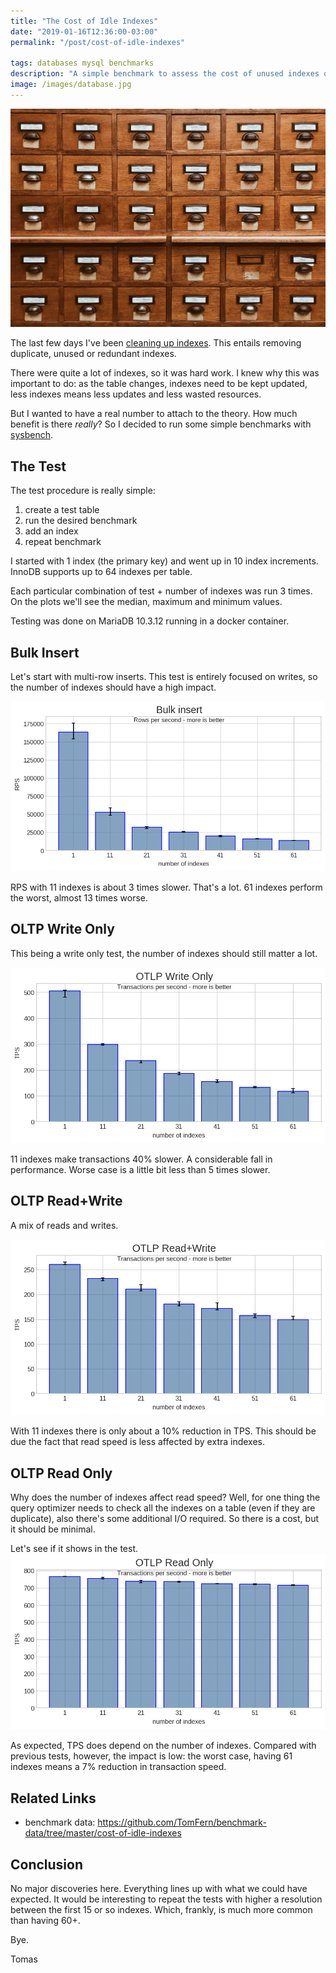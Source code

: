 ```yaml
---
title: "The Cost of Idle Indexes"
date: "2019-01-16T12:36:00-03:00"
permalink: "/post/cost-of-idle-indexes"

tags: databases mysql benchmarks
description: "A simple benchmark to assess the cost of unused indexes on MariaDB."
image: /images/database.jpg
---
```

![](/images/database.jpg)

The last few days I've been [cleaning up indexes](./unused-index-cleanup). This entails removing duplicate, unused or redundant indexes.

There were quite a lot of indexes, so it was hard work. I knew why this was important to do:
as the table changes, indexes need to be kept updated,
less indexes means less updates and less wasted resources.

But I wanted to have a real number to attach to the theory. How much benefit is there _really_? So I decided to run some simple benchmarks
 with [sysbench](./sysbench-guide-2).


## The Test 

The test procedure is really simple:

1.  create a test table
2.  run the desired benchmark
3.  add an index
4.  repeat benchmark

I started with 1 index (the primary key) and went up in 10 index increments. InnoDB supports up to 64 indexes per table.

Each particular combination of test + number of indexes was run 3 times. On the plots
we'll see the median, maximum and minimum values.

Testing was done on MariaDB 10.3.12 running in a docker container.


## Bulk Insert

Let's start with multi-row inserts.
This test is entirely focused on writes, so the number of indexes should have a high impact.

![Bulk insert. 1 thread](/media/plots/cost-of-indexes/bulk_insert.png)

RPS with 11 indexes is about 3 times slower. That's a lot. 61 indexes perform the worst, almost 13 times worse.


## OLTP Write Only

This being a write only test, the number of indexes should still matter a lot.

![OLTP Write Only. 1 thread](/media/plots/cost-of-indexes/oltp_wo.png)

11 indexes make transactions 40% slower. A considerable fall in performance. Worse case is a little bit less than 5 times slower.


## OLTP Read+Write

A mix of reads and writes.

![OTLP Read+Write. 1 thread](/media/plots/cost-of-indexes/oltp_rw.png)

With 11 indexes there is only about a 10% reduction in TPS. This should be due the fact that read speed is less affected
by extra indexes.


## OLTP Read Only

Why does the number of indexes affect read speed?
Well, for one thing the query optimizer needs to check all the indexes on a table (even if they are duplicate),
also there's some additional I/O required. So there is a cost, but it should be minimal.

Let's see if it shows in the test.
![OTLP Read Only. 1 thread](/media/plots/cost-of-indexes/oltp_ro.png)

As expected, TPS does depend on the number of indexes. Compared with previous tests, however, the impact is low:
the worst case, having 61 indexes means a 7% reduction in transaction speed.


## Related Links

-   benchmark data: <https://github.com/TomFern/benchmark-data/tree/master/cost-of-idle-indexes>

## Conclusion 

No major discoveries here. Everything lines up with what we could have expected. It would be interesting
to repeat the tests with higher a resolution between the first 15 or so indexes. Which, frankly,
is much more common than having 60+.

Bye.

Tomas
